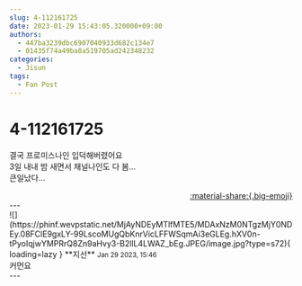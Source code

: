 ```yaml
---
slug: 4-112161725
date: 2023-01-29 15:43:05.320000+09:00
authors:
  - 447ba3239dbc6907040933d682c134e7
  - 01435f74a49ba8a519705ad242348232
categories:
  - Jisun
tags:
  - Fan Post
---
```


# 4-112161725

<div class="post-container" markdown="1">
<div class="content-container md-sidebar__scrollwrap" markdown="1">

결국 프로미스나인 입덕해버렸어요<br>3일 내내 밤 새면서 채널나인도 다 봄…<br>큰일났다…

</div>
</div>

<div style="text-align: right;" markdown="1">
<a href="https://weverse.io/fromis9/fanpost/4-112161725" style="text-align: right;">:material-share:{.big-emoji}</a>
</div>
---

<div class="comments-container md-sidebar__scrollwrap" markdown="1">
<div class="comment" markdown="1">
<div class='id-container' markdown="1">
![](https://phinf.wevpstatic.net/MjAyNDEyMTlfMTE5/MDAxNzM0NTgzMjY0NDEy.08FClE9gxLY-99LscoMUgQbKnrVicLFFWSqmAi3eGLEg.hXV0n-tPyoIqjwYMPRrQ8Zn9aHvy3-B2llL4LWAZ_bEg.JPEG/image.jpg?type=s72){ loading=lazy }
**<span class="artist">지선</span>** <small>Jan 29 2023, 15:46</small><br>
</div>
<div class='comment-body' markdown="1">
커먼요
</div>
</div>
</div>
---
